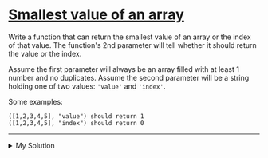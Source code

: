 # [Smallest value of an array](https://www.codewars.com/kata/544a54fd18b8e06d240005c0)

Write a function that can return the smallest value of an array or the index of that value. The function's 2nd parameter will tell whether it should return the value or the index.

Assume the first parameter will always be an array filled with at least 1 number and no duplicates. Assume the second parameter will be a string holding one of two values: `'value'` and `'index'`.

Some examples:

    ([1,2,3,4,5], "value") should return 1
    ([1,2,3,4,5], "index") should return 0

---

<details><summary>My Solution</summary>

```js
function min(arr, toReturn) {
  if (toReturn === 'value') return Math.min(...arr)
  if (toReturn === 'index') return arr.indexOf(Math.min(...arr))
}
```

</details>
